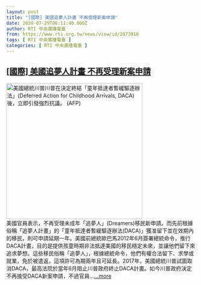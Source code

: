 ```yaml
---
layout: post
title: "[國際] 美國追夢人計畫 不再受理新案申請"
date: 2020-07-29T06:11:40.000Z
author: RTI 中央廣播電臺
from: https://www.rti.org.tw/news/view/id/2073918
tags: [ RTI 中央廣播電臺 ]
categories: [ RTI 中央廣播電臺 ]
---
```

<!--1596003100000-->
[[國際] 美國追夢人計畫 不再受理新案申請](https://www.rti.org.tw/news/view/id/2073918)
------

<div>
<img src="https://static.rti.org.tw/assets/thumbnails/2017/09/06/150466065060227.jpg" width="360" alt="美國總統川普川普在決定終結「童年抵達者暫緩驅逐辦法」(Deferred Action for Childhood Arrivals, DACA)後，立即引發強烈抗議。 (AFP)" title="美國總統川普川普在決定終結「童年抵達者暫緩驅逐辦法」(Deferred Action for Childhood Arrivals, DACA)後，立即引發強烈抗議。 (AFP)"><br>美國官員表示，不再受理未成年「追夢人」(Dreamers)移民新申請。而先前根據俗稱「追夢人計畫」的「童年抵達者暫緩驅逐辦法(DACA)」獲准留下並在效期內的移民，則可申請延期一年。美國前總統歐巴馬2012年6月簽署總統命令，推行DACA計畫，目的是提供孩童時期非法抵達美國的移民穩定未來，並讓他們留下來追求夢想。這些移民俗稱「追夢人」，根據總統命令，他們有權合法留下、求學或就業，免於被遣返，這項許可為期兩年且可延長。2017年，美國總統川普試圖取消DACA，最高法院於當年6月阻止川普政府終止DACA計畫。如今川普政府決定不再接受DACA新案申請，不過官員...<a target="_blank" href="https://www.rti.org.tw/news/view/id/2073918">...more</a>
</div>
